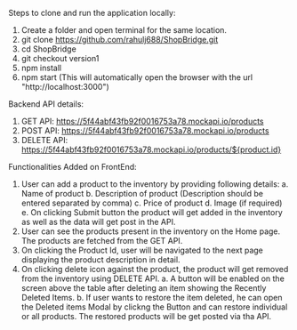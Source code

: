 Steps to clone and run the application locally:
1. Create a folder and open terminal for the same location.
2. git clone https://github.com/rahulj688/ShopBridge.git
3. cd ShopBridge
4. git checkout version1
5. npm install
6. npm start (This will automatically open the browser with the url "http://localhost:3000")

Backend API details:
1. GET API: https://5f44abf43fb92f0016753a78.mockapi.io/products
2. POST API: https://5f44abf43fb92f0016753a78.mockapi.io/products
3. DELETE API: https://5f44abf43fb92f0016753a78.mockapi.io/products/${product.id}

Functionalities Added on FrontEnd:
1. User can add a product to the inventory by providing following details:
  a. Name of product
  b. Description of product (Description should be entered separated by comma)
  c. Price of product
  d. Image (if required)
  e. On clicking Submit  button the product will get added in the inventory as well as the data will get post in the API.
2. User can see the products present in the inventory on the Home page. The products are fetched from the GET API.
3. On clicking the Product Id, user will be navigated to the next page displaying the product description in detail.
4. On clicking delete icon against the product, the product will get removed from the inventory using DELETE API.
  a. A button will be enabled on the screen above the table after deleting an item showing the Recently Deleted Items.
  b. If user wants to restore the item deleted, he can open the Deleted items Modal by clickng the Button and can restore individual or all products. The restored products will be get posted via tha API.
